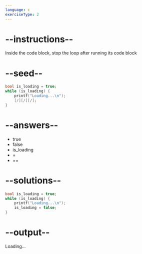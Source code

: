 ```yaml
---
language: c
exerciseType: 2
---
```


# --instructions--

Inside the code block, stop the loop after running its code block

# --seed--

```c
bool is_loading = true;
while (is_loading) {
    printf("Loading...\n");
    [/][/][/];
}
```

# --answers--

- true
- false
- is_loading
-  = 
-  == 

# --solutions--

```c
bool is_loading = true;
while (is_loading) {
    printf("Loading...\n");
    is_loading = false;
}
```

# --output--

Loading...
